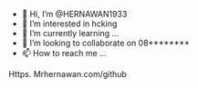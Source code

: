 - 👋 Hi, I’m @HERNAWAN1933
- 👀 I’m interested in hcking
- 🌱 I’m currently learning ...
- 💞️ I’m looking to collaborate on 08********
- 📫 How to reach me ...

<!---
HERNAWAN1933/HERNAWAN1933 is a ✨ special ✨ repository because its `README.md` (this file) appears on your GitHub profile.
You can click the Preview link to take a look at your changes.
--->
Https. Mrhernawan.com/github
